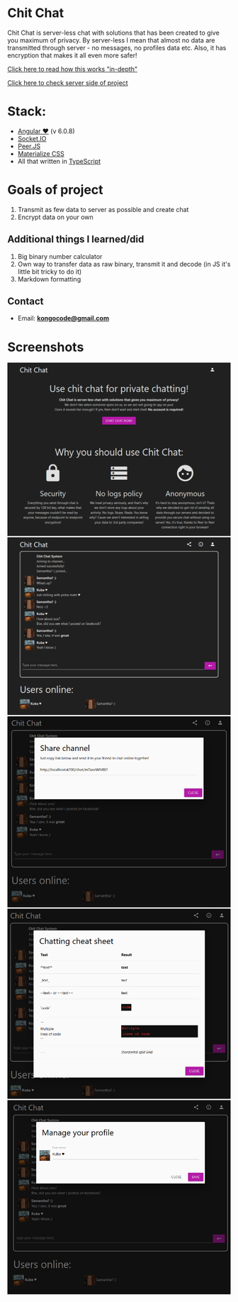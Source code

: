 # Chit Chat
Chit Chat is server-less chat with solutions that has been created to give you maximum of privacy. By server-less I mean that almost no data are transmitted through server - no messages, no profiles data etc. Also, it has encryption that makes it all even more safer!

[Click here to read how this works "in-depth"](/docs/HowItWorks.md)

[Click here to check server side of project](https://github.com/KongoPL/Chit-Chat-Server)

# Stack:
- [Angular ♥](https://angular.io/) (v 6.0.8)
- [Socket.IO](https://socket.io/)
- [Peer.JS](https://peerjs.com/)
- [Materialize CSS](https://materializecss.com/)
- All that written in [TypeScript](https://www.typescriptlang.org/)

# Goals of project
1. Transmit as few data to server as possible and create chat
2. Encrypt data on your own

## Additional things I learned/did
1. Big binary number calculator
2. Own way to transfer data as raw binary, transmit it and decode (in JS it's little bit tricky to do it)
3. Markdown formatting

## Contact
* Email: **kongocode@gmail.com**

# Screenshots
![Main page](/screenshots/screenshot-1.jpg?raw=true "Main page")
![Chat window](/screenshots/screenshot-2.jpg?raw=true "Chat window")
![Sharing chat window](/screenshots/screenshot-3.jpg?raw=true "Sharing chat window")
![Chatting cheat sheet](/screenshots/screenshot-4.jpg?raw=true "Chatting cheat sheet")
![Profile management](/screenshots/screenshot-5.jpg?raw=true "Profile management")
